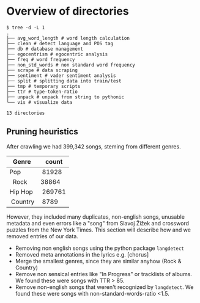 # Overview of directories

```shell
$ tree -d -L 1
.
├── avg_word_length # word length calculation
├── clean # detect language and POS tag
├── db # database management
├── egocentrism # egocentric analysis
├── freq # word frequency
├── non_std_words # non standard word frequency
├── scrape # data scraping
├── sentiment # vader sentiment analysis
├── split # splitting data into train/test
├── tmp # temporary scripts
├── ttr # type-token-ratio
├── unpack # unpack from string to pythonic
└── vis # visualize data

13 directories
```
## Pruning heuristics

After crawling we had 399,342 songs, steming from different genres.

|  Genre  | count  |
| ------- | ------ |
|   Pop   | 81928  |
|  Rock   | 38864  |
| Hip Hop | 269761 | 
| Country | 8789   |


However, they included many duplicates, non-english songs, unusable metadata and even errors like a "song" from Slavoj Žižek and crossword puzzles from the New York Times. This section will describe how and we removed entries of our data.

* Removing non english songs using the python package `langdetect`
* Removed meta annotations in the lyrics e.g. [chorus]
* Merge the smallest genres, since they are similar anyhow (Rock & Country)
* Remove non sensical entries like "In Progress" or tracklists of albums. We found these were songs with TTR > 85.
* Remove non-english songs that weren't recognized by `langdetect`. We found these were songs with non-standard-words-ratio <1.5.





 
